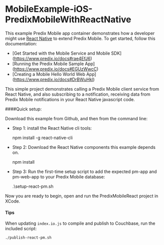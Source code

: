 # MobileExample-iOS-PredixMobileWithReactNative

This example Predix Mobile app container demonstrates how a developer might use [React Native](https://facebook.github.io/react-native/) to extend Predix Mobile. To get started, follow this documentation:
* [Get Started with the Mobile Service and Mobile SDK] (https://www.predix.io/docs#rae4EfJ6) 
* [Running the Predix Mobile Sample App] (https://www.predix.io/docs#EGUzWwcC)
* [Creating a Mobile Hello World Web App] (https://www.predix.io/docs#DrBWuHkl) 


This simple project demonstrates calling a Predix Mobile client service from React Native, and also subscribing to a notification, receiving data from Predix Mobile notifications in your React Native javascript code.

####Quick setup:

Download this example from Github, and then from the command line:

* Step 1: install the React Native cli tools:


     npm install -g react-native-cli

* Step 2: Download the React Native components this example depends on.


    npm install

* Step 3: Run the first-time setup script to add the expected pm-app and pm-web-app to your Predix Mobile database:


    .\setup-react-pm.sh

Now you are ready to begin, open and run the PredixMobileReact project in XCode.



#### Tips
When updating `index.io.js` to compile and publish to Couchbase, run the included script:

    ./publish-react-pm.sh

